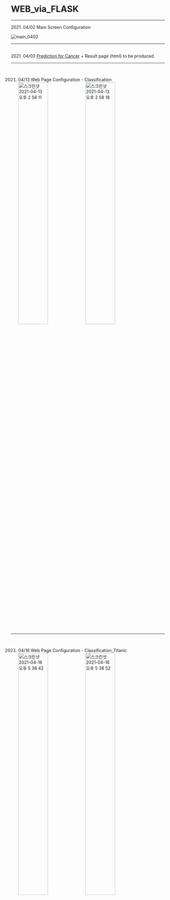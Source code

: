 # WEB_via_FLASK
<hr>
2021. 04/02  Main Screen Configuration <br>

![main_0402](https://user-images.githubusercontent.com/70185551/113389357-dd469780-93ca-11eb-8ca8-ce6be354cb0f.jpg)
<br><hr>
<br>
2021. 04/03
<a href="https://github.com/HYUNSOOLEE-6839/WEB_via_FLASK/blob/main/Classification/cancer_model.ipynb">Prediction for Cancer</a> + Result page (html) to be produced.
<br>
<hr>
<br>

2021. 04/13 Web Page Configuration - Classification <br>
<img width="45%" alt="스크린샷 2021-04-13 오후 2 58 11" src="https://user-images.githubusercontent.com/70185551/114503919-ff60d500-9c68-11eb-9d76-efd4ba3bff03.png"> <img width="45%" alt="스크린샷 2021-04-13 오후 2 58 18" src="https://user-images.githubusercontent.com/70185551/114504012-26b7a200-9c69-11eb-93b0-f29c0958adb8.png">

<br>
<hr>
<br>

2021. 04/16 Web Page Configuration - Classification_Titanic <br>
<img width="45%" alt="스크린샷 2021-04-16 오후 5 38 42" src="https://user-images.githubusercontent.com/70185551/114998664-2541e000-9edc-11eb-8f47-0295334602dd.png"> <img width="45%" alt="스크린샷 2021-04-16 오후 5 38 52" src="https://user-images.githubusercontent.com/70185551/114998682-296dfd80-9edc-11eb-8a90-8f55d01c91cd.png">
